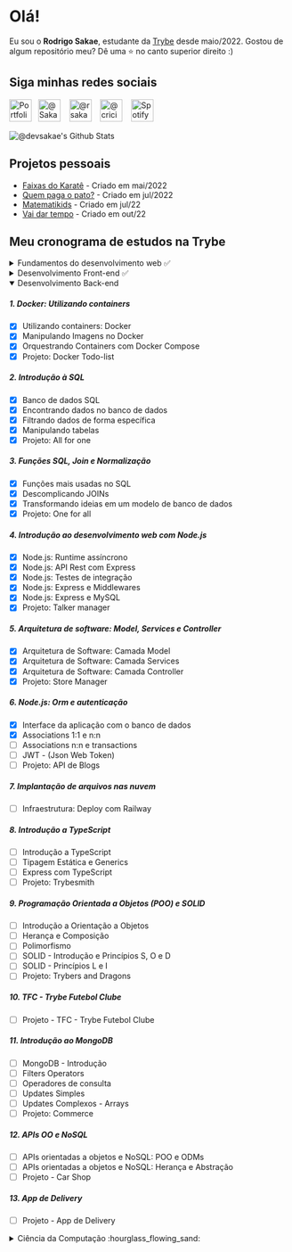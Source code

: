 # Olá!

  Eu sou o <strong>Rodrigo Sakae</strong>, estudante da <a href="http://www.betrybe.com" target=_blank>Trybe</a> desde maio/2022. Gostou de algum repositório meu? Dê uma ⭐ no canto superior direito :)

## Siga minhas redes sociais
  <a href="http://devsakae.github.io" target="blank"><img src="https://cdn.jsdelivr.net/npm/simple-icons@3.0.1/icons/github.svg" alt="Portfolio Github @devsakae" height="40" width="40" /></a>&nbsp;&nbsp;
  <a href="https://twitter.com/Sakae" target="blank"><img src="https://cdn.jsdelivr.net/npm/simple-icons@3.0.1/icons/twitter.svg" alt="@Sakae" height="40" width="40" /></a> &nbsp;&nbsp;
  <a href="https://www.instagram.com/rsakae/" target="blank"><img src="https://cdn.jsdelivr.net/npm/simple-icons@3.0.1/icons/instagram.svg" alt="@rsakae" height="40" width="40" /></a> &nbsp;&nbsp;
  <a href="https://www.facebook.com/criciuma" target="blank"><img src="https://cdn.jsdelivr.net/npm/simple-icons@3.0.1/icons/facebook.svg" alt="@criciuma" height="40" width="40" /></a> &nbsp;&nbsp;
  <a href="https://open.spotify.com/user/wyn6byedeugtqylxju8pz5es0" target="blank"><img src="https://cdn.jsdelivr.net/npm/simple-icons@3.0.1/icons/spotify.svg" alt="Spotify" height="40" width="40" /></a>

<img align="center" alt="@devsakae's Github Stats" src="https://github-readme-stats.vercel.app/api?username=devsakae&show_icons=true&theme=dracula">

## Projetos pessoais
- [Faixas do Karatê](http://devsakae.me/trybe/extras/martialarts/index.html) - Criado em mai/2022 
- [Quem paga o pato?](http://devsakae.me/pagando-o-pato) - Criado em jul/2022
- [Matematikids](http://devsakae.me/matematikids) - Criado em jul/22
- [Vai dar tempo](http://devsakae.me/vaidartempo) - Criado em out/22

## Meu cronograma de estudos na Trybe

<details>
  <summary>Fundamentos do desenvolvimento web ✅</summary>

##### Bloco 1: Introdução - Unix & Shell</summary>
- [x] 1-3: Fundamentos do Desenvolvimento Web
- [x] 1-3: Introdução - Unix & Shell
- [x] 1-3: Unix & Bash - Parte 1
- [x] 1-4: Unix & Bash - Parte 2
  
##### Bloco 2: Git & GitHub
- [X] 2-1: O que é e para que serve?
- [X] 2-2: Entendendo os comandos
- [X] 2-3: Internet - Entendendo como ela funciona

##### Bloco 3: Introdução - HTML & CSS
- [X] 3-1: Estruturas de página
- [X] 3-2: Primeiros passos em CSS
- [X] 3-3: Seletores e posicionamento
- [X] 3-4: HTML Semântico
- [X] 3-5: [Projeto - Lessons Learned](https://devsakae.github.io/trybe/extras/martialarts/index.html) - 💯% obrigatórios | 💯% facultativos

##### Bloco 4: Introdução - JavaScript
- [X] 4-1: Primeiros passos
- [X] 4-2: Array e loop For
- [X] 4-3: Lógica de Programação e Algoritmos
- [X] 4-4: Objetos e funções
- [X] 4-5: [Projeto - Playground Functions](https://github.com/tryber/sd-024-a-project-playground-functions/pull/10) - 💯% obrigatórios | 💯% facultativos

##### Bloco 5: Introdução - JavaScript - Projetos
- [X] 5-1: DOM e seletores
- [X] 5-2: Trabalhando com elementos
- [X] 5-3: Eventos
- [X] 5-4: Web Storage
- [X] 5-5: [Projeto - Arte com Pixels](https://github.com/tryber/sd-024-a-project-pixels-art/pull/12) 💯% obrigatórios | 💯% facultativos
- [X] 5-6: [Bônus - Lista de tarefas](https://github.com/tryber/sd-024-a-project-todo-list/pull/6) 💯% obrigatórios
- [X] 5-7: [Bônus - Meme Generator](https://github.com/tryber/sd-024-a-project-meme-generator/pull/17) 💯% obrigatórios | 💯% facultativos
- [ ] 5-7: [Bônus - Adivinhe a Cor]

##### Bloco 6: HTML & CSS avançado
- [X] 6-1: HTML & CSS - Forms
- [X] 6-2: Bibliotecas JavaScript e Frameworks CSS
- [X] 6-3: CSS Flexbox - Parte 1
- [X] 6-4: CSS Flexbox - Parte 2
- [X] 6-5: CSS Responsivo - Mobile First
- [X] 6-6: [Projeto - Trybewarts](https://github.com/tryber/sd-024-a-project-trybewarts/pull/46) 💯% obrigatórios | 💯% facultativos

##### Bloco 7: JavaScript ES6 & Testes Unitários
- [X] 7-1: Javascript ES6 - let, const, arrow functions e template literals
- [X] 7-2: Javascript ES6 - Fluxo de exceção e objetos
- [X] 7-3: Primeiros passos em Jest
- [x] 7-4: [Projeto - JavaScript Testes Unitários](https://github.com/tryber/sd-024-a-project-js-unit-tests/pull/126)

##### Bloco 8: Higher Order
- [x] 8-1: JavaScript ES6 - Introdução a Higher Order Functions
- [x] 8-2: JavaScript ES6 - Higher Order Functions - forEach, find, some, every, sort
- [x] 8-3: JavaScript ES6 - Higher Order Functions - map e filter
- [x] 8-4: JavaScript ES6 - Higher Order Functions - reduce
- [x] 8-5: JavaScript ES6 - spread operator, parâmetro rest, destructuring e mais
- [x] 8-6: [Projeto - Zoo functions](https://github.com/tryber/sd-024-a-project-zoo-functions/pull/132)
  
</details>

<details>
  <summary>Desenvolvimento Front-end ✅</summary>

##### Bloco 9: JavaScript e testes assíncronos
- [X] 9-1: Introdução - Front-end
- [X] 9-1: JavaScript Assíncrono e Callbacks
- [X] 9-2: JavaScript Assíncrono - Fetch API e async/await
- [X] 9-3: Jest - Testes Assíncronos
- [X] 9-4: [Projeto - Carrinho de Compras](https://github.com/tryber/sd-024-a-project-shopping-cart/pull/37) 💯% obrigatórios
- [X] 10-1: Primeiros passos no Jest
- [X] 10-2: Jest - Testes Assíncronos
- [X] 10-3: Jest - Simulando comportamentos
- [X] 10-4: [Projeto - Shopping Cart](https://github.com/tryber/sd-024-a-project-shopping-cart/pull/37) 💯% obrigatórios

##### Bloco 10: Introdução à React
- [X] 10-1: 'Hello, world!' no React!
- [X] 10-2: Componentes React
- [X] 10-3: [Projeto - Sistema Solar](https://github.com/tryber/sd-024-a-project-solar-system/pull/26) 💯% obrigatórios

##### Bloco 11: Componentes com estado, eventos e formulários com React
- [X] 11-1: Componentes com estado e eventos
- [X] 11-2: Eventos e formulários no React
- [X] 11-3: [Projeto - Tryunfo](https://github.com/tryber/sd-024-a-project-tryunfo/pull/31) 💯% obrigatórios

##### Bloco 12: Ciclo de vida de componentes em React
- [X] 12-1: Ciclo de vida de componentes em React
- [X] 12-2: React Router
- [X] 12-3: [Projeto - TrybeTunes](https://github.com/tryber/sd-t24-a-project-trybetunes/pull/48) 💯% obrigatórios

##### Bloco 13: Metodologias ágeis
- [X] 13-1: Metodologias Ágeis
- [X] 13-2: [Projeto - Frontend Online Store] 💯% obrigatórios

##### Bloco 14: Testes automatizados com React Testing Library
- [X] 14-1: RTL - Primeiros passos
- [X] 14-2: RTL - Mocks e inputs
- [X] 14-3: RTL - Testando React Router
- [X] 14-4: [Projeto - Testes em React](https://github.com/tryber/sd-024-a-project-react-testing-library/pull/45) 💯% obrigatórios

##### Bloco 15: Gerenciamento de estado com Redux
- [x] 15-1: Introdução ao Redux - O estado global da aplicação
- [x] 15-2: Usando o Redux no React
- [x] 15-3: Usando o Redux no React - Prática
- [x] 15-4: Usando o Redux no React - Actions Assíncronas
- [x] 15-5: Testes em React-Redux
- [x] 15-6: [Projeto - Trybe Wallet]

##### Bloco 16: Projeto Jogo de Trivia
- [x] 16-6: [Projeto - Jogo de Trivia]

##### Bloco 17: Context API & React Hooks
- [x] 17-1: Context API do React
- [x] 17-2: React Hooks - useState e useContext
- [x] 17-3: React Hooks - useEffect e Hooks customizados
- [x] 17-4: [Projeto - StarWars Datatable com Context API e Hooks]

##### Bloco 18: Projeto Final de Front-end
- [x] 18-1: [Projeto - App de Receitas]
</details>
<details open>
  <summary>Desenvolvimento Back-end </summary>

##### 1. Docker: Utilizando containers
- [x] Utilizando containers: Docker
- [x] Manipulando Imagens no Docker
- [x] Orquestrando Containers com Docker Compose
- [x] Projeto: Docker Todo-list

##### 2. Introdução à SQL
- [x] Banco de dados SQL
- [x] Encontrando dados no banco de dados
- [x] Filtrando dados de forma específica
- [x] Manipulando tabelas
- [x] Projeto: All for one

##### 3. Funções SQL, Join e Normalização
- [x] Funções mais usadas no SQL
- [x] Descomplicando JOINs
- [x] Transformando ideias em um modelo de banco de dados
- [x] Projeto: One for all

##### 4. Introdução ao desenvolvimento web com Node.js
- [x] Node.js: Runtime assíncrono
- [x] Node.js: API Rest com Express
- [x] Node.js: Testes de integração
- [x] Node.js: Express e Middlewares
- [x] Node.js: Express e MySQL
- [x] Projeto: Talker manager

##### 5. Arquitetura de software: Model, Services e Controller
- [x] Arquitetura de Software: Camada Model
- [x] Arquitetura de Software: Camada Services
- [x] Arquitetura de Software: Camada Controller
- [x] Projeto: Store Manager

##### 6. Node.js: Orm e autenticação
- [x] Interface da aplicação com o banco de dados
- [x] Associations 1:1 e n:n
- [ ] Associations n:n e transactions
- [ ] JWT - (Json Web Token)
- [ ] Projeto: API de Blogs

##### 7. Implantação de arquivos nas nuvem
- [ ] Infraestrutura: Deploy com Railway

##### 8. Introdução a TypeScript
- [ ] Introdução a TypeScript
- [ ] Tipagem Estática e Generics
- [ ] Express com TypeScript
- [ ] Projeto: Trybesmith

##### 9. Programação Orientada a Objetos (POO) e SOLID
- [ ] Introdução a Orientação a Objetos
- [ ] Herança e Composição
- [ ] Polimorfismo
- [ ] SOLID - Introdução e Princípios S, O e D
- [ ] SOLID - Princípios L e I
- [ ] Projeto: Trybers and Dragons

##### 10. TFC - Trybe Futebol Clube
- [ ] Projeto - TFC - Trybe Futebol Clube

##### 11. Introdução ao MongoDB
- [ ] MongoDB - Introdução
- [ ] Filters Operators
- [ ] Operadores de consulta
- [ ] Updates Simples
- [ ] Updates Complexos - Arrays
- [ ] Projeto: Commerce

##### 12. APIs OO e NoSQL
- [ ] APIs orientadas a objetos e NoSQL: POO e ODMs
- [ ] APIs orientadas a objetos e NoSQL: Herança e Abstração
- [ ] Projeto - Car Shop

##### 13. App de Delivery
- [ ] Projeto - App de Delivery

</details>
<details>
  <summary>Ciência da Computação :hourglass_flowing_sand: </summary>

##### Bloco 35: Introdução - Ciência da Computação
- [ ] 35-1: Arquitetura de Computadores
- [ ] 35-2: Arquitetura de redes
- [ ] 35-3: Redes de computadores, ferramentas e segurança
- [ ] 35-4: [Projeto - Explorando os protocolos]

##### Bloco 36: Python
- [ ] 35-1: Aprendendo Python
- [ ] 35-2: Testes e exceções
- [ ] 35-3: Entrada e saída de dados
- [ ] 36-4: Entrada e saída de dados
- [ ] 35-5: [Projeto - Tech news]

# [...]
  
</details>
